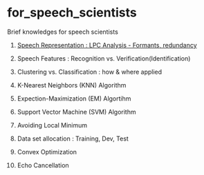 # for_speech_scientists
Brief knowledges for speech scientists

1. [Speech Representation : LPC Analysis - Formants, redundancy](https://github.com/homink/for_speech_scientists/blob/master/01_Speech_Representation.md)

2. Speech Features : Recognition vs. Verification(Identification)

3. Clustering vs. Classification : how & where applied

4. K-Nearest Neighbors (KNN) Algorithm

5. Expection-Maximization (EM) Algortihm

6. Support Vector Machine (SVM) Algorithm

7. Avoiding Local Minimum

8. Data set allocation : Training, Dev, Test

9. Convex Optimization

10. Echo Cancellation
